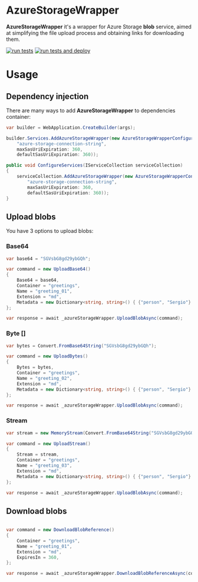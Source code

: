# AzureStorageWrapper

**AzureStorageWrapper** it's a wrapper for Azure Storage **blob** service, aimed at simplifying the file upload process and obtaining links for downloading them.

[![run tests](https://github.com/sergiobarriel/azure.storage.wrapper/actions/workflows/runt-tests.yml/badge.svg?branch=dev)](https://github.com/sergiobarriel/azure.storage.wrapper/actions/workflows/run-tests.yml) 
[![run tests and deploy](https://github.com/sergiobarriel/azure.storage.wrapper/actions/workflows/run-tests-and-deploy.yml/badge.svg?branch=main)](https://github.com/sergiobarriel/azure.storage.wrapper/actions/workflows/run-tests-and-deploy.yml)

# Usage

## Dependency injection

There are many ways to add **AzureStorageWrapper** to dependencies container:

```csharp
var builder = WebApplication.CreateBuilder(args);

builder.Services.AddAzureStorageWrapper(new AzureStorageWrapperConfiguration(
    "azure-storage-connection-string",
    maxSasUriExpiration: 360, 
    defaultSasUriExpiration: 360));
```

```csharp
public void ConfigureServices(IServiceCollection serviceCollection)
{
    serviceCollection.AddAzureStorageWrapper(new AzureStorageWrapperConfiguration(
        "azure-storage-connection-string", 
        maxSasUriExpiration: 360, 
        defaultSasUriExpiration: 360));
}
```
## Upload blobs

You have 3 options to upload blobs:

### Base64

```csharp
var base64 = "SGVsbG8gd29ybGQh";

var command = new UploadBase64()
{
    Base64 = base64,
    Container = "greetings",
    Name = "greeting_01",
    Extension = "md",
    Metadata = new Dictionary<string, string>() { {"person", "Sergio"} }
};

var response = await _azureStorageWrapper.UploadBlobAsync(command);
```

### Byte []

```csharp
var bytes = Convert.FromBase64String("SGVsbG8gd29ybGQh");

var command = new UploadBytes()
{
    Bytes = bytes,
    Container = "greetings",
    Name = "greeting_02",
    Extension = "md",
    Metadata = new Dictionary<string, string>() { {"person", "Sergio"} }
};

var response = await _azureStorageWrapper.UploadBlobAsync(command);
```

### Stream

```csharp
var stream = new MemoryStream(Convert.FromBase64String("SGVsbG8gd29ybGQh"));

var command = new UploadStream()
{
    Stream = stream,
    Container = "greetings",
    Name = "greeting_03",
    Extension = "md",
    Metadata = new Dictionary<string, string>() { {"person", "Sergio"} }
};

var response = await _azureStorageWrapper.UploadBlobAsync(command);
```

## Download blobs

```csharp

var command = new DownloadBlobReference()
{
    Container = "greetings",
    Name = "greeting_01",
    Extension = "md",
    ExpiresIn = 360,
};

var response = await _azureStorageWrapper.DownloadBlobReferenceAsync(command);

```